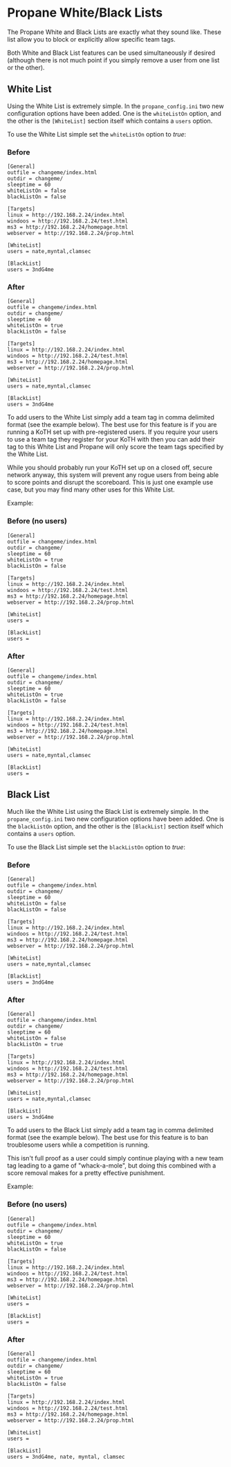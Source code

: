 # Propane White/Black Lists

The Propane White and Black Lists are exactly what they sound like. These list allow you to block or explicitly allow specific team tags.

Both White and Black List features can be used simultaneously if desired (although there is not much point if you simply remove a user from one list or the other).

## White List

Using the White List is extremely simple. In the `propane_config.ini` two new configuration options have been added. One is the `whiteListOn` option, and the other is the `[WhiteList]` section itself which contains a `users` option.

To use the White List simple set the `whiteListOn` option to *true*:

### Before

```
[General]
outfile = changeme/index.html
outdir = changeme/
sleeptime = 60
whiteListOn = false
blackListOn = false

[Targets]
linux = http://192.168.2.24/index.html
windoos = http://192.168.2.24/test.html
ms3 = http://192.168.2.24/homepage.html
webserver = http://192.168.2.24/prop.html

[WhiteList]
users = nate,myntal,clamsec

[BlackList]
users = 3ndG4me
```


### After

```
[General]
outfile = changeme/index.html
outdir = changeme/
sleeptime = 60
whiteListOn = true
blackListOn = false

[Targets]
linux = http://192.168.2.24/index.html
windoos = http://192.168.2.24/test.html
ms3 = http://192.168.2.24/homepage.html
webserver = http://192.168.2.24/prop.html

[WhiteList]
users = nate,myntal,clamsec

[BlackList]
users = 3ndG4me
```


To add users to the White List simply add a team tag in comma delimited format (see the example below).
The best use for this feature is if you are running a KoTH set up with pre-registered users. If you require
your users to use a team tag they register for your KoTH with then you can add their tag to this White List and Propane will only score the team tags specified by the White List.

While you should probably run your KoTH set up on a closed off, secure network anyway, this system will prevent any rogue users from being able to score points and disrupt the scoreboard. This is just one example use case, but you may find many other uses for this White List.


Example:

### Before (no users)

```
[General]
outfile = changeme/index.html
outdir = changeme/
sleeptime = 60
whiteListOn = true
blackListOn = false

[Targets]
linux = http://192.168.2.24/index.html
windoos = http://192.168.2.24/test.html
ms3 = http://192.168.2.24/homepage.html
webserver = http://192.168.2.24/prop.html

[WhiteList]
users = 

[BlackList]
users = 
```

### After

```
[General]
outfile = changeme/index.html
outdir = changeme/
sleeptime = 60
whiteListOn = true
blackListOn = false

[Targets]
linux = http://192.168.2.24/index.html
windoos = http://192.168.2.24/test.html
ms3 = http://192.168.2.24/homepage.html
webserver = http://192.168.2.24/prop.html

[WhiteList]
users = nate,myntal,clamsec

[BlackList]
users = 
```


## Black List

Much like the White List using the Black List is extremely simple. In the `propane_config.ini` two new configuration options have been added. One is the `blackListOn` option, and the other is the `[BlackList]` section itself which contains a `users` option.

To use the Black List simple set the `blackListOn` option to *true*:


### Before

```
[General]
outfile = changeme/index.html
outdir = changeme/
sleeptime = 60
whiteListOn = false
blackListOn = false

[Targets]
linux = http://192.168.2.24/index.html
windoos = http://192.168.2.24/test.html
ms3 = http://192.168.2.24/homepage.html
webserver = http://192.168.2.24/prop.html

[WhiteList]
users = nate,myntal,clamsec

[BlackList]
users = 3ndG4me
```


### After

```
[General]
outfile = changeme/index.html
outdir = changeme/
sleeptime = 60
whiteListOn = false
blackListOn = true

[Targets]
linux = http://192.168.2.24/index.html
windoos = http://192.168.2.24/test.html
ms3 = http://192.168.2.24/homepage.html
webserver = http://192.168.2.24/prop.html

[WhiteList]
users = nate,myntal,clamsec

[BlackList]
users = 3ndG4me
```

To add users to the Black List simply add a team tag in comma delimited format (see the example below).
The best use for this feature is to ban troublesome users while a competition is running.

This isn't full proof as a user could simply continue playing with a new team tag leading to a game of "whack-a-mole", but doing this combined with a score removal makes for a pretty effective punishment.


Example:

### Before (no users)

```
[General]
outfile = changeme/index.html
outdir = changeme/
sleeptime = 60
whiteListOn = true
blackListOn = false

[Targets]
linux = http://192.168.2.24/index.html
windoos = http://192.168.2.24/test.html
ms3 = http://192.168.2.24/homepage.html
webserver = http://192.168.2.24/prop.html

[WhiteList]
users = 

[BlackList]
users = 
```

### After

```
[General]
outfile = changeme/index.html
outdir = changeme/
sleeptime = 60
whiteListOn = true
blackListOn = false

[Targets]
linux = http://192.168.2.24/index.html
windoos = http://192.168.2.24/test.html
ms3 = http://192.168.2.24/homepage.html
webserver = http://192.168.2.24/prop.html

[WhiteList]
users = 

[BlackList]
users = 3ndG4me, nate, myntal, clamsec
```